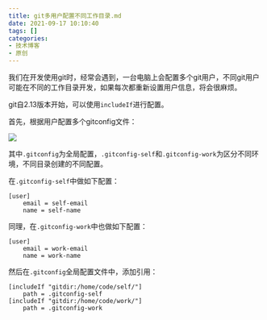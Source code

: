 ```yaml
---
title: git多用户配置不同工作目录.md
date: 2021-09-17 10:10:40
tags: []
categories:
- 技术博客
- 原创
---
```


我们在开发使用git时，经常会遇到，一台电脑上会配置多个git用户，不同git用户可能在不同的工作目录开发，如果每次都重新设置用户信息，将会很麻烦。

git自2.13版本开始，可以使用`includeIf`进行配置。

首先，根据用户配置多个gitconfig文件：

![](https://img-vnote-1251075307.cos.ap-beijing.myqcloud.com/1631939233_20210917101412912_1786377412.png)


其中`.gitconfig`为全局配置，`.gitconfig-self`和`.gitconfig-work`为区分不同环境，不同目录创建的不同配置。

在`.gitconfig-self`中做如下配置：

```
[user]
	email = self-email
	name = self-name
```

同理，在`.gitconfig-work`中也做如下配置：

```
[user]
	email = work-email
	name = work-name
```

然后在`.gitconfig`全局配置文件中，添加引用：

```
[includeIf "gitdir:/home/code/self/"]
    path = .gitconfig-self
[includeIf "gitdir:/home/code/work/"]
    path = .gitconfig-work
```